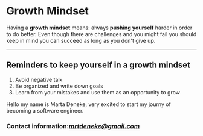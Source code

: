 # Growth Mindset
Having a **growth mindset** means: always **pushing yourself** harder in order to do better. 
Even though there are challenges and you might fail you should keep in mind you can succeed as long as you don't give up.

***


## Reminders to keep yourself in a growth mindset
1. Avoid negative talk
2. Be organized and write down goals
3. Learn from your mistakes and use them as an opportunity to grow


Hello my name is Marta Deneke, very excited to start my journy of becoming a software engineer.
### Contact information:*mrtdeneke@gmail.com*
